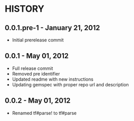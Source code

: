 HISTORY
=======

0.0.1.pre-1 - January 21, 2012
------------------------------
* Initial prerelease commit

0.0.1 - May 01, 2012
--------------------
* Full release commit
* Removed pre identifier
* Updated readme with new instructions
* Updating gemspec with proper repo url and description

0.0.2 - May 01, 2012
--------------------
* Renamed tf#parse! to tf#parse